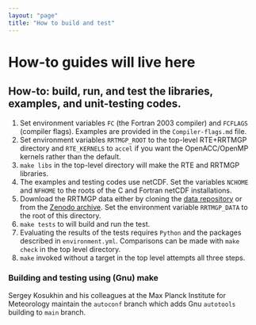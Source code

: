 ```yaml
---
layout: "page"
title: "How to build and test"
---
```

# How-to guides will live here

## How-to: build, run, and test the libraries, examples, and unit-testing codes.

1. Set environment variables `FC` (the Fortran 2003 compiler) and `FCFLAGS` (compiler flags). Examples are provided in the `Compiler-flags.md` file.
2. Set environment variables `RRTMGP_ROOT` to the top-level RTE+RRTMGP directory and `RTE_KERNELS` to `accel` if you want the OpenACC/OpenMP kernels rather than the default.
3. `make libs` in the top-level directory will make the RTE and RRTMGP libraries.
4. The examples and testing codes use netCDF. Set the variables `NCHOME` and `NFHOME` to the roots of the C and Fortran netCDF installations. 
5. Download the RRTMGP data either by cloning the [data repository](https://github.com/earth-system-radiation/rrtmgp-data) or from the [Zenodo archive](https://doi.org/10.5281/zenodo.7988260). Set the environment variable `RRTMGP_DATA` to the root of this directory. 
6. `make tests` to will build and run the test. 
7. Evaluating the results of the tests requires `Python` and the packages described in `environment.yml`. Comparisons can be made with `make check` in the top level directory. 
8. `make` invoked without a target in the top level attempts all three steps.



### Building and testing using (Gnu) make

Sergey Kosukhin and his colleagues at the Max Planck Institute for Meteorology
maintain the `autoconf` branch which adds Gnu `autotools` building to `main` branch.
